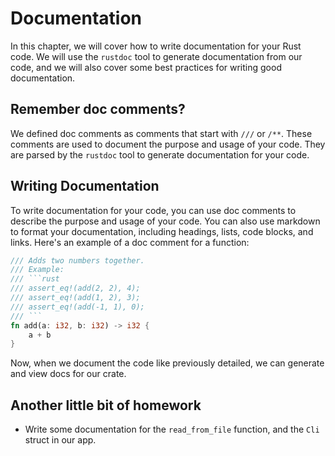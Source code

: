 # Documentation
In this chapter, we will cover how to write documentation for your Rust code. We will use the `rustdoc` tool to generate documentation from our code, and we will also cover some best practices for writing good documentation.
## Remember doc comments?
We defined doc comments as comments that start with `///` or `/**`. These comments are used to document the purpose and usage of your code. They are parsed by the `rustdoc` tool to generate documentation for your code.
## Writing Documentation
To write documentation for your code, you can use doc comments to describe the purpose and usage of your code. You can also use markdown to format your documentation, including headings, lists, code blocks, and links.
Here's an example of a doc comment for a function:
```rust
/// Adds two numbers together.
/// Example:
/// ```rust
/// assert_eq!(add(2, 2), 4);
/// assert_eq!(add(1, 2), 3);
/// assert_eq!(add(-1, 1), 0);
/// ```
fn add(a: i32, b: i32) -> i32 {
    a + b
}
```
Now, when we document the code like previously detailed, we can generate and view docs for our crate.
## Another little bit of homework
- Write some documentation for the `read_from_file` function, and the `Cli` struct in our app.